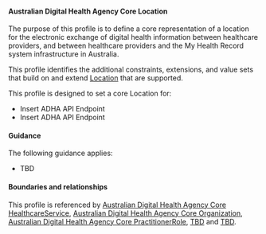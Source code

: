#### Australian Digital Health Agency Core Location
The purpose of this profile is to define a core representation of a location for the electronic exchange of digital health information between healthcare providers, and between healthcare providers and the My Health Record system infrastructure in Australia.

This profile identifies the additional constraints, extensions, and value sets that build on and extend [Location](http://hl7.org/fhir/R4/location.html) that are supported. 

This profile is designed to set a core Location for:
* Insert ADHA API Endpoint
* Insert ADHA API Endpoint

#### Guidance
The following guidance applies:
* TBD

#### Boundaries and relationships
This profile is referenced by 
[Australian Digital Health Agency Core HealthcareService](StructureDefinition-dh-healthcareservice-core-1.html), 
[Australian Digital Health Agency Core Organization](StructureDefinition-dh-organization-core-1.html),
[Australian Digital Health Agency Core PractitionerRole](StructureDefinition-dh-practitionerrole-core-1.html), 
[TBD](StructureDefinition-TBD-1.html) and
[TBD](StructureDefinition-TBD-1.html).